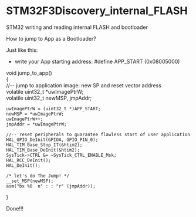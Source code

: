 # STM32F3Discovery_internal_FLASH
 STM32 writing and reading internal FLASH and bootloader  
  
  
How to jump to App as a Bootloader?  

Just like this:  

- write your App starting address: #define APP_START (0x08005000)

void jump_to_app()  
{  
	//-- jump to application image: new SP and reset vector address  
	volatile uint32_t *uwImagePtrW;  
	volatile uint32_t newMSP, jmpAddr;  
  
	uwImagePtrW = (uint32_t *)APP_START;  
	newMSP = *uwImagePtrW;  
	uwImagePtrW++;  
	jmpAddr = *uwImagePtrW;  

	//-- reset peripherals to guarantee flawless start of user application  
	HAL_GPIO_DeInit(GPIOA, GPIO_PIN_0);  
	HAL_TIM_Base_Stop_IT(&htim2);  
	HAL_TIM_Base_DeInit(&htim2);  
	SysTick->CTRL &= ~SysTick_CTRL_ENABLE_Msk;  
	HAL_RCC_DeInit();  
	HAL_DeInit();  

	/* let's do The Jump! */  
	__set_MSP(newMSP);  
	asm("bx %0  n" : : "r" (jmpAddr));  
}  

Done!!!  